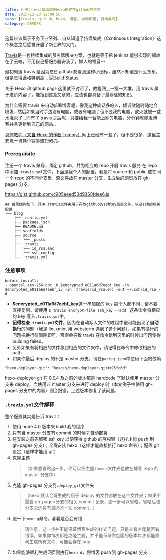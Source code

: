 ```yaml
---
title: 利用travis自动部署hexo搭建在github的博客
date: 2015-12-28 12:00:56
tags: [travis, github, hexo, 博客, 自动部署, 持续集成]
category: DEVOPS
---
```


这篇应该属于不务正业系列…
自从知道了持续集成（Continuous Integration）这个概念之后感觉开启了新世界的大门。

[Travis](https://travis-ci.org)是一套持续集成的服务器解决方案，也就是等于把 jenkins 能够实现的都放在了云端，不用自己搭服务器安装了，懒人的福音～

最初知道 travis 是因为总在 github 商看到这种小图标，虽然不知道是什么东东，但是觉得逼格特别高…
[![Build Status](https://travis-ci.org/sabrinaluo/tech.svg?branch=master)](https://travis-ci.org/sabrinaluo/tech)

关于 Hexo 和 github page 这里就不讨论了，教程网上一搜一大堆。用 travis 属于进阶内容了，能搜到这篇文章的，应该也都具备了最基础的知识。

为什么需要 travis 来自动部署博客呢，像我这种废话多的人，倾诉欲随时随地会喷发…然后如果当时手边没有电脑，或者有电脑了但不是我的电脑，欲火就被一盆水浇灭了…而有了 travis 之后呢，只要给我一台能上网的电脑，分分钟就能发博客并且更新到自己的网站…

[具体教程（来自 Hexo 的作者 Tommy）](https://zespia.tw/blog/2015/01/21/continuous-deployment-to-github-with-travis/)网上已经有一些了，但不是很多，这里主要说一说其中容易遇到的坑。

### Prerequisite

注册一个 travis 账号，绑定 github，并为相应的 repo 开启 travis 服务
在 repo 中添加`.travis.yml`文件，下面是我个人的配置。我是将 source 和 public 放在同一个 repo 的不同分支里，源文件放在 master 分支，生成后的网页放在 gh-pages 分支。

https://gist.github.com/d905eeed53d9368fdee6.js

```
## 目录结构如下，其中.travis文件夹用于存放github的sshkey加密文件，以及ssh的相关配置
└── blog
    ├── _config.yml
    ├── package.json
    ├── README.md
    ├── scaffolds
    ├── source
    │   └── _posts
    ├── .travis
    │   ├── id_rsa.enc
    │   └── ssh_config
    └── .travis.yml
```

### 注意事项

```
before_install:
- openssl aes-256-cbc -K $encrypted_e011a6d7eebf_key -iv $encrypted_e011a6d7eebf_iv -in .travis/id_rsa.enc -out ~/.ssh/id_rsa -d
```

- **\$encrypted_e011a6d7eebf_key**这一串加密的 key 每个人都不同，请不要直接复制。请使用
  `$ travis encrypt-file ssh_key --add ` 这条命令将相应的 key 写入`.travis.yml`中。
- **记得检查`.travis.yml`文件**，因为在自动写入文件的过程中很可能出现了**自动换行**的问题（我是 linuxmint 用 webstorm 遇到了这个问题），如果有换行的问题把换行符删除即可，否则会导致 travis 在命令跑到这里的时候出问题使得 building failed。
- 另外如果有将相应的文件移到相应的文件夹中，请记得在命令中修改相应的 path
- 如果你最后 deploy 的不是 master 分支，请在`packag.json`中使用下面的依赖

```
"hexo-deployer-git": "hexojs/hexo-deployer-git#495fc6d"
```

hexo-deployer-git 在 0.0.4 及之前的版本都是 hardcode 了默认使用 master 分支来 deploy，当使用非 master 分支来进行 deploy 时（本文例子中使用 gh-pages 分支中的内容）则会报错，上述版本修复了该问题。

### `.travis.yml`文件解释

整个配置其实是告诉 travis：

1. 使用 node 4.0 版本来 build 我的程序
2. 只有当 master 分支有 commit 的时候才自动部署
3. 在安装之前先解密 ssh key 以便获得 github 的写权限（这样才能 push 到 gh-pages 分支）；全局安装 hexo（这样才能直接执行 hexo 命令）；配置 git 设定（这样才能用 git）
4. 克隆主题
   > （如果想省略这一步，你可以把主题`themes`文件夹也放在博客 repo 的 master 分支中）
5. 克隆 gh-pages 分支到`.deploy_git`文件夹
   > （hexo 默认会将生成的用于 deploy 的文件都放在这个文件夹；如果不需要 gh-pages 分支的相关 commit 记录，这一步可以省略。省略后该分支永远只有最近的一次 commit…）
6. 跑一下`hexo g`命令，看看是否会有错
   > 请注意，这一步并不能保证博客生成的样式问题，只是查看主题是否有错误。如果你每次都是克隆主题，并不能保证你克隆的版本每次都能顺利生成所有文件，可能会存在 bug
7. 如果能够顺利生成网页则执行`hexo d`，将博客 push 到 gh-pages 分支

